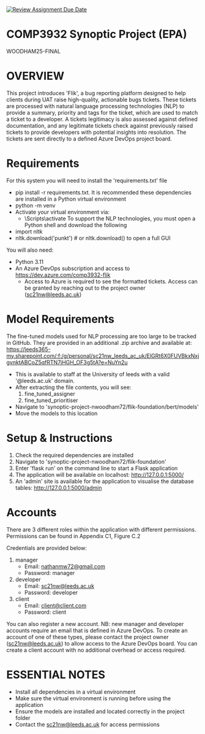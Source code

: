 [![Review Assignment Due Date](https://classroom.github.com/assets/deadline-readme-button-22041afd0340ce965d47ae6ef1cefeee28c7c493a6346c4f15d667ab976d596c.svg)](https://classroom.github.com/a/zqYhAx1c)

# COMP3932 Synoptic Project (EPA)
WOODHAM25-FINAL

# OVERVIEW
This project introduces 'Flik', a bug reporting platform designed to help clients during UAT raise high-quality, actionable bugs tickets.
These tickets are processed with natural language processing technologies (NLP) to provide a summary, priority and tags for the ticket, which are used to match a ticket to a developer.
A tickets legitimacy is also assessed against defined documentation, and any legitimate tickets check against previously raised tickets to provide developers with potential insights into resolution.
The tickets are sent directly to a defined Azure DevOps project board.

# Requirements
For this system you will need to install the 'requirements.txt' file 
- pip install -r requirements.txt.
It is recommended these dependencies are installed in a Python virtual environment
- python -m venv <environment-name>
- Activate your virtual environment via:
    - <environment-name>\Scripts\activate
To support the NLP technologies, you must open a Python shell and download the following
- import nltk
- nltk.download('punkt')  # or nltk.download() to open a full GUI

You will also need:
- Python 3.11
- An Azure DevOps subscription and access to https://dev.azure.com/comp3932-flik
    - Access to Azure is required to see the formatted tickets. Access can be granted by reaching out to the project owner (sc21nw@leeds.ac.uk)

# Model Requirements
The fine-tuned models used for NLP processing are too large to be tracked in GitHub.
They are provided in an additional .zip archive and available at: https://leeds365-my.sharepoint.com/:f:/g/personal/sc21nw_leeds_ac_uk/ElGRt6X0FUVBkxNxjgvnktABCoZ5qfRTN7jHGH_OF3g5tA?e=NuYn2u
- This is available to staff at the University of leeds with a valid '@leeds.ac.uk' domain. 
- After extracting the file contents, you will see:
    1. fine_tuned_assigner
    2. fine_tuned_prioritiser
- Navigate to 'synoptic-project-nwoodham72/flik-foundation/bert/models'
- Move the models to this location

# Setup & Instructions
1. Check the required dependencies are installed 
2. Navigate to 'synoptic-project-nwoodham72/flik-foundation'
3. Enter 'flask run' on the command line to start a Flask application
4. The application will be available on localhost: http://127.0.0.1:5000/
5. An 'admin' site is available for the application to visualise the database tables: http://127.0.0.1:5000/admin

# Accounts 
There are 3 different roles within the application with different permissions.
Permissions can be found in Appendix C1, Figure C.2

Credentials are provided below:
1. manager
    - Email: nathanmw72@gmail.com
    - Password: manager
2. developer
    - Email: sc21nw@leeds.ac.uk
    - Password: developer
3. client
    - Email: client@client.com 
    - Password: client 

You can also register a new account. NB: new manager and developer accounts require an email that is defined in Azure DevOps.
To create an account of one of these types, please contact the project owner (sc21nw@leeds.ac.uk) to allow access to the Azure DevOps board.
You can create a client account with no additional overhead or access required. 

# ESSENTIAL NOTES
- Install all dependencies in a virtual environment
- Make sure the virtual environment is running before using the application 
- Ensure the models are installed and located correctly in the project folder
- Contact the sc21nw@leeds.ac.uk for access permissions